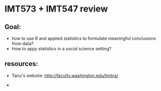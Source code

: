 # IMT573 + IMT547 review

## Goal:

- how to use R and applied statistics to formulate meaningful conclusions from data?
- How to appy statistics in a social science setting?


## resources:

- Tanu's website:
http://faculty.washington.edu/tmitra/

- 
